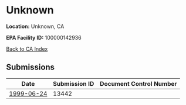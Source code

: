# Unknown

**Location:** Unknown, CA

**EPA Facility ID:** 100000142936

[Back to CA Index](../../index.md)

## Submissions

| Date | Submission ID | Document Control Number |
|------|--------------|-------------------------|
| [1999-06-24](submissions/13442.md) | 13442 |  |
